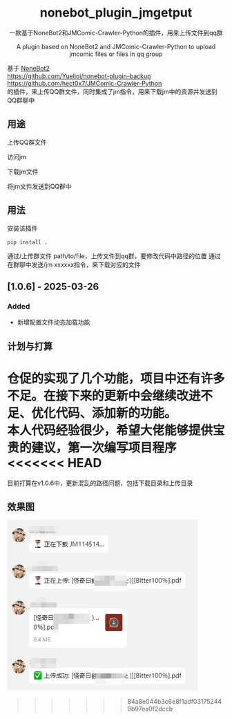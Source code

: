 <div align="center">

# nonebot_plugin_jmgetput
一款基于NoneBot2和JMComic-Crawler-Python的插件，用来上传文件到qq群

A plugin based on NoneBot2 and JMComic-Crawler-Python to upload jmcomic files or files in qq group
</div>

基于 
[NoneBot2](https://github.com/nonebot/nonebot2)  
https://github.com/Yuelioi/nonebot-plugin-backup  
https://github.com/hect0x7/JMComic-Crawler-Python  
的插件，来上传QQ群文件，同时集成了jm指令，用来下载jm中的资源并发送到QQ群聊中

## 用途

上传QQ群文件

访问jm

下载jm文件

将jm文件发送到QQ群中

## 用法
安装该插件
```
pip install .
```
通过/上传群文件 path/to/file，上传文件到qq群，要修改代码中路径的位置
通过在群聊中发送/jm xxxxxx指令，来下载对应的文件

## [1.0.6] - 2025-03-26
### Added
- 新增配置文件动态加载功能

## 计划与打算
仓促的实现了几个功能，项目中还有许多不足。在接下来的更新中会继续改进不足、优化代码、添加新的功能。  
本人代码经验很少，希望大佬能够提供宝贵的建议，第一次编写项目程序  
<<<<<<< HEAD
=======
目前打算在v1.0.6中，更新混乱的路径问题，包括下载目录和上传目录

## 效果图
![image](picture/1.png)
>>>>>>> 84a8e044b3c6e8f1adf031752449b97ea0f2dccb
